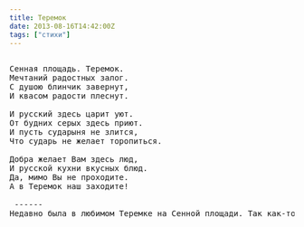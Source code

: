```yaml
---
title: Теремок
date: 2013-08-16T14:42:00Z
tags: ["стихи"]
---
```


<pre>

Сенная площадь. Теремок.
Мечтаний радостных залог.
С душою блинчик завернут,
И квасом радости плеснут.

И русский здесь царит уют.
От будних серых здесь приют.
И пусть сударыня не злится,
Что сударь не желает торопиться.

Добра желает Вам здесь люд,
И русской кухни вкусных блюд.
Да, мимо Вы не проходите.
А в Теремок наш заходите!

 ------
Недавно была в любимом Теремке на Сенной площади. Так как-то было хорошо, что написала эти строки.

</pre>